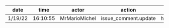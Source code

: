 | date    | time     | actor         | action               | repo             | user | data.team | data.new_repo_permission | data.old_repo_permission |
| ------- | -------- | ------------- | -------------------- | ---------------- | ---- | --------- | ------------------------ | ------------------------ |
| 1/19/22 | 16:10:55 | MrMarioMichel | issue_comment.update | hyperledger/besu |      |           |                          |                          |
